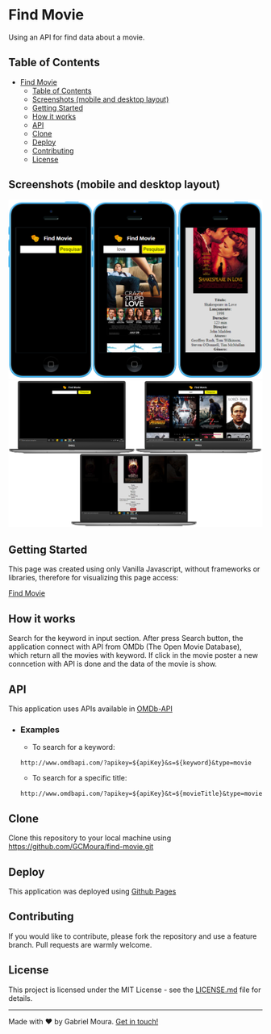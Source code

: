 # Find Movie
Using an API for find data about a movie.

## Table of Contents
- [Find Movie](#find-movie)
  - [Table of Contents](#table-of-contents)
  - [Screenshots (mobile and desktop layout)](#screenshots-mobile-and-desktop-layout)
  - [Getting Started](#getting-started)
  - [How it works](#how-it-works)
  - [API](#api)
  - [Clone](#clone)
  - [Deploy](#deploy)
  - [Contributing](#contributing)
  - [License](#license)

## Screenshots (mobile and desktop layout)
![Screenshot-1](https://github.com/GCMoura/find-movie/blob/main/screenshots/screenshot-1.png)
![Screenshot-2](https://github.com/GCMoura/find-movie/blob/main/screenshots/screenshot-2.png)

## Getting Started
This page was created using only Vanilla Javascript, without frameworks or libraries, therefore for visualizing this page access:

[Find Movie](https://gcmoura.github.io/find-movie/)

## How it works
Search for the keyword in input section. After press Search button, the application connect with API from OMDb (The Open Movie Database), which return all the movies with keyword. If click in the movie poster a new conncetion with API is done and the data of the movie is show.

## API
This application uses APIs available in [OMDb-API](http://www.omdbapi.com/)

- ### Examples
  * To search for a keyword:
  ```
  http://www.omdbapi.com/?apikey=${apiKey}&s=${keyword}&type=movie
  ```
  * To search for a specific title:
  ```
  http://www.omdbapi.com/?apikey=${apiKey}&t=${movieTitle}&type=movie
  ```

## Clone
Clone this repository to your local machine using https://github.com/GCMoura/find-movie.git

## Deploy
This application was deployed using [Github Pages](https://pages.github.com/)

## Contributing
If you would like to contribute, please fork the repository and use a feature branch. Pull requests are warmly welcome.

## License
This project is licensed under the MIT License - see the [LICENSE.md](LICENSE.md) file for details.

---
Made with :heart: by Gabriel Moura. [Get in touch!](https://www.linkedin.com/in/gabriel-moura-b45b90150/)